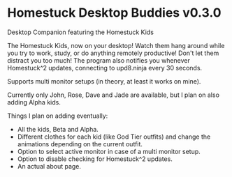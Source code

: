 # Homestuck Desktop Buddies v0.3.0
Desktop Companion featuring the Homestuck Kids

The Homestuck Kids, now on your desktop! Watch them hang around while you try to work, study, or do anything remotely productive! Don't let them distract you too much! The program also notifies you whenever Homestuck^2 updates, connecting to upd8.ninja every 30 seconds.

Supports multi monitor setups (in theory, at least it works on mine).

Currently only John, Rose, Dave and Jade are available, but I plan on also adding Alpha kids.

Things I plan on adding eventually:

* All the kids, Beta and Alpha.
* Different clothes for each kid (like God Tier outfits) and change the animations depending on the current outfit.
* Option to select active monitor in case of a multi monitor setup.
* Option to disable checking for Homestuck^2 updates.
* An actual about page.